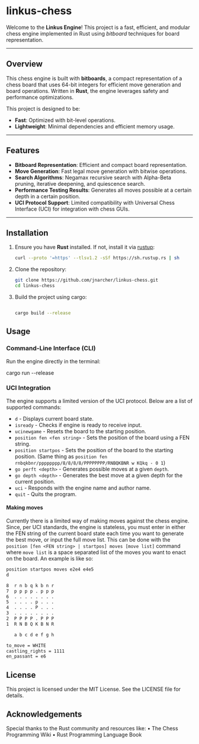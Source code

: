 # linkus-chess

Welcome to the **Linkus Engine**! This project is a fast, efficient, and modular chess engine implemented in Rust using *bitboard* techniques for board representation.

---

## Overview  

This chess engine is built with **bitboards**, a compact representation of a chess board that uses 64-bit integers for efficient move generation and board operations. Written in **Rust**, the engine leverages safety and performance optimizations.

This project is designed to be:
- **Fast**: Optimized with bit-level operations.
- **Lightweight**: Minimal dependencies and efficient memory usage.

---

## Features

- **Bitboard Representation**: Efficient and compact board representation.  
- **Move Generation**: Fast legal move generation with bitwise operations.  
- **Search Algorithms**: Negamax recursive search with Alpha-Beta pruning, iterative deepening, and quiescence search.  
- **Performance Testing Results**: Generates all moves possible at a certain depth in a certain position.
- **UCI Protocol Support**: Limited compatibility with Universal Chess Interface (UCI) for integration with chess GUIs.

---

## Installation

1. Ensure you have **Rust** installed. If not, install it via [rustup](https://rustup.rs/):

   ```bash
   curl --proto '=https' --tlsv1.2 -sSf https://sh.rustup.rs | sh
   ```

2.	Clone the repository:

    ```bash
    git clone https://github.com/jnarcher/linkus-chess.git
    cd linkus-chess
    ```

3.	Build the project using cargo:

    ```bash

    cargo build --release
    ```

## Usage

### Command-Line Interface (CLI)

Run the engine directly in the terminal:

cargo run --release

### UCI Integration

The engine supports a limited version of the UCI protocol. Below are a list of supported commands:

- `d` - Displays current board state.
- `isready` - Checks if engine is ready to receive input.
- `ucinewgame` - Resets the board to the starting position.
- `position fen <fen string>` - Sets the position of the board using a FEN string.
- `position startpos` - Sets the position of the board to the starting position. (Same thing as `position fen rnbqkbnr/pppppppp/8/8/8/8/PPPPPPPP/RNBQKBNR w KQkq - 0 1`)
- `go perft <depth>` - Generates possible moves at a given `depth`.
- `go depth <depth>` - Generates the best move at a given depth for the current position.
- `uci` - Responds with the engine name and author name.
- `quit` - Quits the program.

#### Making moves

Currently there is a limited way of making moves against the chess engine. Since, per UCI standards, the engine is stateless, you must enter in either the FEN string of the current board state each time you want to generate the best move, or input the full move list.
This can be done with the `position [fen <FEN string> | startpos] moves [move list]` command where `move list` is a space separated list of the moves you want to enact on the board.
An example is like so:

```bash
position startpos moves e2e4 e4e5
d

8  r n b q k b n r
7  p p p p . p p p
6  . . . . . . . .
5  . . . . p . . .
4  . . . . P . . .
3  . . . . . . . .
2  P P P P . P P P
1  R N B Q K B N R

   a b c d e f g h

to_move = WHITE
castling_rights = 1111
en_passant = e6
```

## License

This project is licensed under the MIT License. See the LICENSE file for details.

## Acknowledgements

Special thanks to the Rust community and resources like:
	•	The Chess Programming Wiki
	•	Rust Programming Language Book



